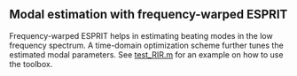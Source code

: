 <h2>Modal estimation with frequency-warped ESPRIT</h2>

<p> Frequency-warped ESPRIT helps in estimating beating modes in the low frequency spectrum. A time-domain optimization scheme further tunes the estimated modal parameters.
See <a href = "test_RIR.m">test_RIR.m</a> for an example on how to use the toolbox. </p>